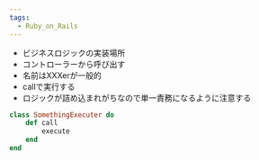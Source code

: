```yaml
---
tags:
  - Ruby_on_Rails
---
```

- ビジネスロジックの実装場所
- コントローラーから呼び出す
- 名前はXXXerが一般的
- callで実行する
- ロジックが詰め込まれがちなので単一責務になるように注意する

```ruby
class SomethingExecuter do
	def call
		execute
	end
end
```